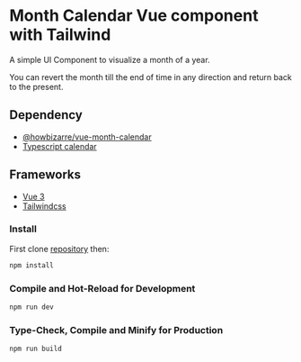 # Month Calendar Vue component with Tailwind

A simple UI Component to visualize a month of a year.

You can revert the month till the end of time in any direction and return back to the present.

## Dependency

- [@howbizarre/vue-month-calendar](https://www.npmjs.com/package/@howbizarre/vue-month-calendar)
- [Typescript calendar](https://github.com/tskj/typescript-calendar-date)

## Frameworks

- [Vue 3](https://github.com/vuejs/core)
- [Tailwindcss](https://github.com/tailwindlabs/tailwindcss)

### Install

First clone [repository](https://github.com/howbizarre/month-calendar.git) then:

```sh
npm install
```

### Compile and Hot-Reload for Development

```sh
npm run dev
```

### Type-Check, Compile and Minify for Production

```sh
npm run build
```

